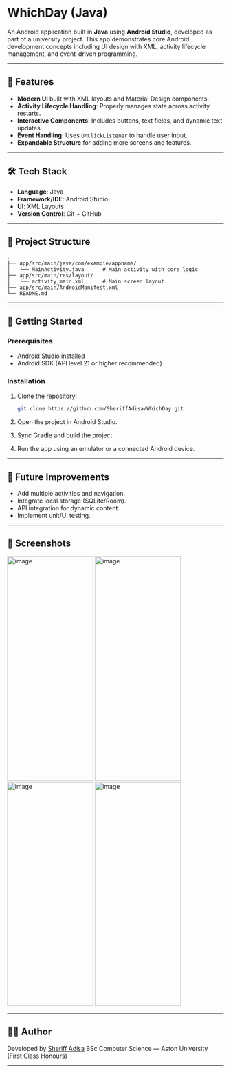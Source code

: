 # WhichDay (Java)

An Android application built in **Java** using **Android Studio**, developed as part of a university project. 
This app demonstrates core Android development concepts including UI design with XML, activity lifecycle management, and event-driven programming.

---

## 🚀 Features

* **Modern UI** built with XML layouts and Material Design components.
* **Activity Lifecycle Handling**: Properly manages state across activity restarts.
* **Interactive Components**: Includes buttons, text fields, and dynamic text updates.
* **Event Handling**: Uses `OnClickListener` to handle user input.
* **Expandable Structure** for adding more screens and features.

---

## 🛠️ Tech Stack

* **Language**: Java
* **Framework/IDE**: Android Studio
* **UI**: XML Layouts
* **Version Control**: Git + GitHub

---

## 📂 Project Structure

```
.
├── app/src/main/java/com/example/appname/
│   └── MainActivity.java      # Main activity with core logic
├── app/src/main/res/layout/
│   └── activity_main.xml      # Main screen layout
├── app/src/main/AndroidManifest.xml
└── README.md
```

---

## 📱 Getting Started

### Prerequisites

* [Android Studio](https://developer.android.com/studio) installed
* Android SDK (API level 21 or higher recommended)

### Installation

1. Clone the repository:

   ```bash
   git clone https://github.com/SheriffAdisa/WhichDay.git
   ```
2. Open the project in Android Studio.
3. Sync Gradle and build the project.
4. Run the app using an emulator or a connected Android device.

---

## 🎯 Future Improvements

* Add multiple activities and navigation.
* Integrate local storage (SQLite/Room).
* API integration for dynamic content.
* Implement unit/UI testing.

---

## 📸 Screenshots

<img width="200" height="520" alt="image" src="https://github.com/user-attachments/assets/b67f14a1-a3e9-45c0-b37d-d658d677699b" />
<img width="200" height="520" alt="image" src="https://github.com/user-attachments/assets/414dcc4a-af89-4c69-83b9-5227f845fd74" /> 
<img width="200" height="520" alt="image" src="https://github.com/user-attachments/assets/d917db2b-6733-4583-aee9-a5b3726d7af0" />
<img width="200" height="520" alt="image" src="https://github.com/user-attachments/assets/71d662d3-2e18-4677-ade5-89f28da843e8" />




---

## 🧑‍💻 Author

Developed by [Sheriff Adisa](https://github.com/SheriffAdisa)
BSc Computer Science — Aston University (First Class Honours)

---
